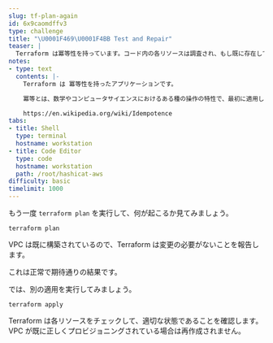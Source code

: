 ```yaml
---
slug: tf-plan-again
id: 6x9caomdffv3
type: challenge
title: "\U0001F469‍\U0001F4BB Test and Repair"
teaser: |
  Terraform は冪等性を持っています。コード内の各リソースは調査され、もし既に存在していれば Terraform はそれをそのままにします。
notes:
- type: text
  contents: |-
    Terraform は 冪等性を持ったアプリケーションです。

    冪等とは、数学やコンピュータサイエンスにおけるある種の操作の特性で、最初に適用した以上の結果を変えずに何度でも適用できることを意味します。

    https://en.wikipedia.org/wiki/Idempotence
tabs:
- title: Shell
  type: terminal
  hostname: workstation
- title: Code Editor
  type: code
  hostname: workstation
  path: /root/hashicat-aws
difficulty: basic
timelimit: 1000
---
```

もう一度 `terraform plan` を実行して、何が起こるか見てみましょう。

```
terraform plan
```

VPC は既に構築されているので、Terraform は変更の必要がないことを報告します。

これは正常で期待通りの結果です。

では、別の適用を実行してみましょう。

```
terraform apply
```

Terraform は各リソースをチェックして、適切な状態であることを確認します。VPC が既に正しくプロビジョニングされている場合は再作成されません。